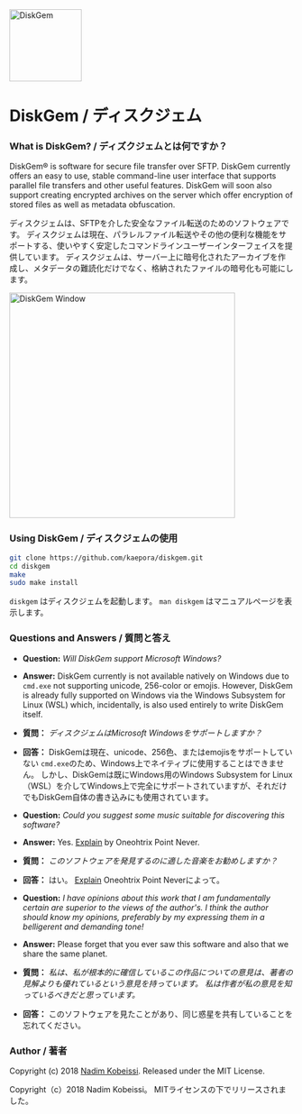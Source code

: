 <img src="https://diskgem.info/img/diskgem.svg" alt="DiskGem" width="128" />

# DiskGem / ディスクジェム

### What is DiskGem? / ディズクジェムとは何ですか？
DiskGem® is software for secure file transfer over SFTP. 
DiskGem currently offers an easy to use, stable command-line user interface that supports parallel file transfers and other useful features. DiskGem will soon also support creating encrypted archives on the server which offer encryption of stored files as well as metadata obfuscation.

ディスクジェムは、SFTPを介した安全なファイル転送のためのソフトウェアです。
ディスクジェムは現在、パラレルファイル転送やその他の便利な機能をサポートする、使いやすく安定したコマンドラインユーザーインターフェイスを提供しています。 ディスクジェムは、サーバー上に暗号化されたアーカイブを作成し、メタデータの難読化だけでなく、格納されたファイルの暗号化も可能にします。

<img src="https://diskgem.info/img/window.png" alt="DiskGem Window" width="400" />

### Using DiskGem / ディスクジェムの使用
```sh
git clone https://github.com/kaepora/diskgem.git
cd diskgem
make
sudo make install
```

`diskgem` はディスクジェムを起動します。 `man diskgem` はマニュアルページを表示します。

### Questions and Answers / 質問と答え

- **Question:** _Will DiskGem support Microsoft Windows?_
- **Answer:** DiskGem currently is not available natively on Windows due to `cmd.exe` not supporting unicode, 256-color or emojis. However, DiskGem is already fully supported on Windows via the Windows Subsystem for Linux (WSL) which, incidentally, is also used entirely to write DiskGem itself.

- **質問：** _ディスクジェムはMicrosoft Windowsをサポートしますか？_
- **回答：** DiskGemは現在、unicode、256色、またはemojisをサポートしていない `cmd.exe`のため、Windows上でネイティブに使用することはできません。 しかし、DiskGemは既にWindows用のWindows Subsystem for Linux（WSL）を介してWindows上で完全にサポートされていますが、それだけでもDiskGem自体の書き込みにも使用されています。

- **Question:** _Could you suggest some music suitable for discovering this software?_
- **Answer:** Yes. [Explain](https://oneohtrixpointnever1.bandcamp.com/track/explain) by Oneohtrix Point Never.

- **質問：** _このソフトウェアを発見するのに適した音楽をお勧めしますか？_
- **回答：** はい。 [Explain](https://oneohtrixpointnever1.bandcamp.com/track/explain) Oneohtrix Point Neverによって。

- **Question:** _I have opinions about this work that I am fundamentally certain are superior to the views of the author's. I think the author should know my opinions, preferably by my expressing them in a belligerent and demanding tone!_
- **Answer:** Please forget that you ever saw this software and also that we share the same planet.

- **質問：** _私は、私が根本的に確信しているこの作品についての意見は、著者の見解よりも優れているという意見を持っています。 私は作者が私の意見を知っているべきだと思っています。_
- **回答：** このソフトウェアを見たことがあり、同じ惑星を共有していることを忘れてください。

### Author / 著者
Copyright (c) 2018 [Nadim Kobeissi](https://nadim.computer). Released under the MIT License.

Copyright（c）2018 Nadim Kobeissi。 MITライセンスの下でリリースされました。
